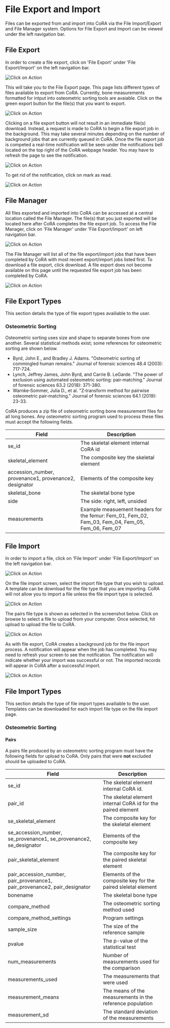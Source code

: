 # File Export and Import 

Files can be exported from and import into CoRA via the File Import/Export and File Manager system. Options for File Export and Import can be viewed under the left navigation bar.

## File Export 

In order to create a file export, click on 'File Export' under 'File Export/Import' on the left navigation bar. 

![Click on Action](../images/ImportExport/HomeScreenExport.png)

This will take you to the File Export page. This page lists different types of files available to export from CoRA. Currently, bone measurements formatted for intput into osteometric sorting tools are avaiable. Click on the green export button for the file(s) that you want to export. 

![Click on Action](../images/ImportExport/Export.png)

Clicking on a file export button will not result in an immediate file(s) download. Instead, a request is made to CoRA to begin a file export job in the background. This may take several minutes depending on the number of background jobs that are currently queued in CoRA. Once the file export job is competed a real-time notification will be seen under the notifications bell located on the top right of the CoRA webpage header. You may have to refresh the page to see the notification.        

![Click on Action](../images/ImportExport/CompletedExport.png)

To get rid of the notification, click on mark as read. 

![Click on Action](../images/ImportExport/MarkAsRead.png)

## File Manager

All files exported and imported into CoRA can be accessed at a central location called the File Manager. The file(s) that you just exported will be located here after CoRA completes the file export job. To access the File Manager, click on 'File Manager' under 'File Export/Import' on left navigation bar.


![Click on Action](../images/ImportExport/FileManager.png)


The File Manager will list all of the file export/import jobs that have been completed by CoRA with most recent export/import jobs listed first. To download a file export, click download.  A file export does not become available on this page until the requested file export job has been completed by CoRA. 

![Click on Action](../images/ImportExport/DownloadExport.png)

## File Export Types

This section details the type of file export types availiable to the user. 

### Osteometric Sorting
Osteometric sorting uses size and shape to separate bones from one another. Several statistical methods exist; some references for osteometric sorting are shown below. 

- Byrd, John E., and Bradley J. Adams. "Osteometric sorting of commingled human remains." Journal of forensic sciences 48.4 (2003): 717-724.
- Lynch, Jeffrey James, John Byrd, and Carrie B. LeGarde. "The power of exclusion using automated osteometric sorting: pair‐matching." Journal of forensic sciences 63.2 (2018): 371-380.
- Warnke‐Sommer, Julia D., et al. "Z‐transform method for pairwise osteometric pair‐matching." Journal of forensic sciences 64.1 (2019): 23-33.

CoRA produces a zip file of osteometric sorting bone measurement files for all long bones. Any osteometric sorting program used to process these files must accept the following fields.


|  Field | Description   |
|---|---|
|  se_id |  The skeletal element internal CoRA id  |
| skeletal_element  | The composite key the skeletal element   |
| accession_number, provenance1,	provenance2,	designator  | Elements of the composite key |
| skeletal_bone  |  The skeletal bone type |
| side  | The side: right, left, unsided  |
| measurements  | Example measuement headers for the femur: Fem_01, Fem_02, Fem_03, Fem_04, Fem_05, Fem_06, Fem_07 |

## File Import
In order to import a file, click on 'File Import' under 'File Export/Import' on the left navigation bar.

![Click on Action](../images/ImportExport/FileImport.png)

On the file import screen, select the import file type that you wish to upload. A template can be download for the file type that you are importing. CoRA will not allow you to import a file unless the file import type is selected.

![Click on Action](../images/ImportExport/MissingFileType.png)

The pairs file type is shown as selected in the screenshot below. Click on browse to select a file to upload from your computer. Once selected, hit upload to upload the file to CoRA. 

![Click on Action](../images/ImportExport/FileUpload.png)

As with file export, CoRA creates a background job for the file import process. A notification will appear when the job has completed. You may need to refresh your screen to see the notification. The notification will indicate whether your import was successful or not. The imported records will appear in CoRA after a successful import. 

![Click on Action](../images/ImportExport/ImportNotification.png)

## File Import Types 
This section details the type of file import types availiable to the user. Templates can be downloaded for each import file type on the file import page. 

### Osteometric Sorting  

#### Pairs

A pairs file produced by an osteometric sorting program must have the following fields for upload to CoRA. Only pairs that were **not** excluded should be uploaded to CoRA. 

|  Field | Description   |
|---|---|
|  se_id |  The skeletal element internal CoRA id.  |
| pair_id  | The skeletal element internal CoRA id for the paired element   |
| se_skeletal_element | The composite key for the skeletal element    |
| se_accession_number, se_provenance1,	se_provenance2,	se_designator  | Elements of the composite key |
| pair_skeletal_element | The composite key for the paired skeletal element    |
| pair_accession_number, pair_provenance1,	pair_provenance2,	pair_designator  | Elements of the composite key for the paired sleletal element|
| bonename  |  The skeletal bone type |
| compare_method  | The osteometric sorting method used |
| compare_method_settings | Program settings |
| sample_size | The size of the reference sample |
| pvalue| The p-value of the statistical test |
| num_measurements | Number of measurements used for the comparison |
| measurements_used | The measurements that were used | 
| measurement_means | The means of the measurements in the reference population |
| measurement_sd | The standard deviation of the measurements 

